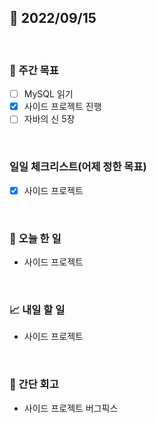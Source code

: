 ## 📅 2022/09/15

<br/>

### 🏹 주간 목표

- [ ] MySQL 읽기
- [x] 사이드 프로젝트 진행
- [ ] 자바의 신 5장

<br/>

### 일일 체크리스트(어제 정한 목표)

- [x] 사이드 프로젝트

<br/>

### 💯 오늘 한 일

- 사이드 프로젝트

<br/>

### 📈 내일 할 일

- 사이드 프로젝트

<br/>

### 🧐 간단 회고

- 사이드 프로젝트 버그픽스